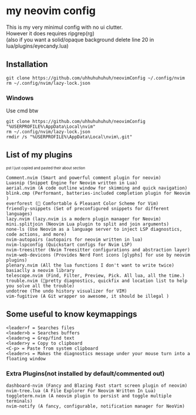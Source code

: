 # my neovim config
This is my very minimul config with no ui clutter.\
However it does requires ripgrep(rg) \
(also if you want a solid/opaque background delete line 20 in lua/plugins/eyecandy.lua)

## Installation
```
git clone https://github.com/uhhuhuhuhuh/neovimConfig ~/.config/nvim
rm ~/.config/nvim/lazy-lock.json
```
### Windows
Use cmd btw
```
git clone https://github.com/uhhuhuhuhuh/neovimConfig "%USERPROFILE%\AppData\Local\nvim"
rm ~/.config/nvim/lazy-lock.json
rmdir /s "%USERPROFILE%\AppData\Local\nvim\.git"
```

## List of my plugins
<sub><sup>pst I just copied and pasted their about section</sub></sup>
```
Comment.nvim (Smart and powerful comment plugin for neovim)
Luasnip (Snippet Engine for Neovim written in Lua)
aerial.nvim (A code outline window for skimming and quick navigation)
blink.cmp (Performant, batteries-included completion plugin for Neovim )
everforest (🌲 Comfortable & Pleasant Color Scheme for Vim)
friendly-snippets (Set of preconfigured snippets for different languages)
lazy.nvim (lazy.nvim is a modern plugin manager for Neovim)
mini.splitjoin (Neovim Lua plugin to split and join arguments)
none-ls (Use Neovim as a language server to inject LSP diagnostics, code actions, and more)
nvim-autopairs (autopairs for neovim written in lua)
nvim-lspconfig (Quickstart configs for Nvim LSP)
nvim-treesitter (Nvim Treesitter configurations and abstraction layer)
nvim-web-devicons (Provides Nerd Font icons [glyphs] for use by neovim plugins)
plenary.nvim (All the lua functions I don't want to write twice) basiaclly a neovim library
telescope.nvim (Find, Filter, Preview, Pick. All lua, all the time.)
trouble.nvim (🚦pretty diagnostics, quickfix and location list to help you solve all the trouble)
undotree (The undo history visualizer for VIM)
vim-fugitive (A Git wrapper so awesome, it should be illegal )
```
## Some useful to know keymappings
```
<leader>f = Searches files
<leader>b = Searches buffers
<leader>g = Grep/find text
<leader>y = Copy to clipboard
<C-p> = Paste from system clipboard
<leader>s = Makes the diagnostics message under your mouse turn into a floating window
```
### Extra Plugins(not installed by default/commented out)
```
dashboard-nvim (Fancy and Blazing Fast start screen plugin of neovim)
nvim-tree.lua (A File Explorer For Neovim Written In Lua)
toggleterm.nvim (A neovim plugin to persist and toggle multiple terminals)
nvim-notify (A fancy, configurable, notification manager for NeoVim)
```
